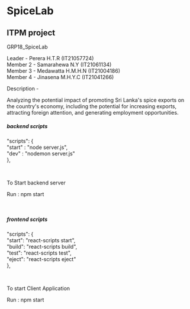 # SpiceLab
<h2>ITPM project</h2>
GRP18_SpiceLab

Leader - Perera H.T.R (IT21057724)<br>
Member 2 - Samarahewa N.Y (IT21061134)<br>
Member 3 - Medawatta H.M.H.N (IT21004186)<br>
Member 4 - Jinasena M.H.Y.C (IT21041266)<br>

Description - <p>Analyzing the potential impact of promoting Sri Lanka's spice exports on the country's economy, including the potential for increasing
exports, attracting foreign attention, and generating employment opportunities.</p>

<h5>backend scripts</h5>
<p>"scripts": {<br>
    "start" : "node server.js",<br>
    "dev" : "nodemon server.js"<br>
  },</p><br>
  
  <p>To Start backend server</p>
  <p> Run : npm start </p><br>
  <h5>frontend scripts</h5>
  <p>"scripts": {<br>
    "start": "react-scripts start",<br>
    "build": "react-scripts build",<br>
    "test": "react-scripts test",<br>
    "eject": "react-scripts eject"<br>
  },</p><br>
  
  <p>To start Client Application</p>
  <p>Run : npm start </p>
